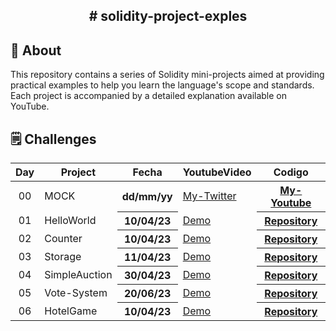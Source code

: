 
<h2 align="center">  # solidity-project-exples <h2>

## 📝 About

This repository contains a series of Solidity mini-projects aimed at providing practical examples to help you learn the language's scope and standards. Each project is accompanied by a detailed explanation available on YouTube.

## 🗒 Challenges
<table>
<thead>
<tr>
<th align="center">Day</th>
<th>Project</th>
<th>Fecha</th>
<th>YoutubeVideo</th>
<th>Codigo</th>
</tr>
</thead>
<tbody>

<tr>
  <td align="center">00</td>
  <td>MOCK</td>
  <th>dd/mm/yy</th>
  <td><a href="https://twitter.com/LeanLabiano" rel="nofollow">My-Twitter</a></td>
  <th><a href="https://www.youtube.com/@leanlabiano" rel="nofollow">My-Youtube</a></th>
</tr>
<tr>
  <td align="center">01</td>
  <td>HelloWorld</td>
  <th>10/04/23</th>
  <td><a href="" rel="nofollow">Demo</a></td>
  <th><a href="https://github.com/LeandroCDN/solidity-project-exples/tree/main/01%20HelloWorld" rel="nofollow">Repository</a></th>
</tr>
<tr>
  <td align="center">02</td>
  <td>Counter</td>
  <th>10/04/23</th>
  <td><a href="" rel="nofollow">Demo</a></td>
  <th><a href="https://github.com/LeandroCDN/solidity-project-exples/tree/main/02%20Counter" rel="nofollow">Repository</a></th>
</tr>
<tr>
  <td align="center">03</td>
  <td>Storage</td>
  <th>11/04/23</th>
  <td><a href="" rel="nofollow">Demo</a></td>
  <th><a href="https://github.com/LeandroCDN/solidity-project-exples/tree/main/03%20Storage" rel="nofollow">Repository</a></th>
</tr>
<tr>
  <td align="center">04</td>
  <td>SimpleAuction</td>
  <th>30/04/23</th>
  <td><a href="" rel="nofollow">Demo</a></td>
  <th><a href="https://github.com/LeandroCDN/solidity-project-exples/tree/main/04%20SimpleAuction" rel="nofollow">Repository</a></th>
</tr>
<tr>
  <td align="center">05</td>
  <td>Vote-System</td>
  <th>20/06/23</th>
  <td><a href="" rel="nofollow">Demo</a></td>
  <th><a href="https://github.com/LeandroCDN/solidity-project-exples/tree/main/05%20Vote-System" rel="nofollow">Repository</a></th>
</tr>
<tr>
  <td align="center">06</td>
  <td>HotelGame</td>
  <th>10/04/23</th>
  <td><a href="" rel="nofollow">Demo</a></td>
  <th><a href="https://github.com/LeandroCDN/solidity-project-exples/tree/main/06%20HotelGame" rel="nofollow">Repository</a></th>
</tr>






</tbody>
</table>